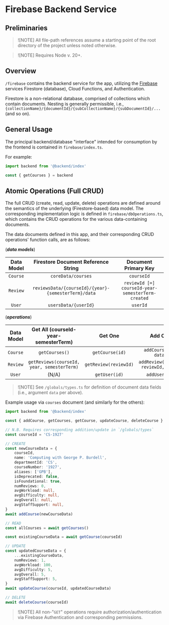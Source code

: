 # Firebase Backend Service

## Preliminaries

> ![NOTE]
> All file-path references assume a starting point of the root directory of the project unless noted otherwise.

> ![NOTE]
> Requires Node v. 20+.

## Overview

`/firebase` contains the backend service for the app, utilizing the [Firebase](https://firebase.google.com/) services Firestore (database), Cloud Functions, and Authentication.

Firestore is a non-relational database, comprised of collections which contain documents. Nesting is generally permissible, i.e., `{collectionName}/{documentId}/{subCollectionName}/{subDocumentId}/...` (and so on).

## General Usage

The principal backend/database "interface" intended for consumption by the frontend is contained in `firebase/index.ts`.

For example:

```ts
import backend from '@backend/index'

const { getCourses } = backend
```

## Atomic Operations (Full CRUD)

The full CRUD (create, read, update, delete) operations are defined around the semantics of the underlying (Firestore-based) data model. The corresponding implementation logic is defined in `firebase/dbOperations.ts`, which contains the CRUD operations for the various data-containing documents.

The data documents defined in this app, and their corresponding CRUD operations' function calls, are as follows:

(***data models***)

| Data Model |         Firestore Document Reference String         |               Document Primary Key                |
| :--------: | :-------------------------------------------------: | :-----------------------------------------------: |
|  `Course`  |                 `coreData/courses`                  |                    `courseId`                     |
|  `Review`  | `reviewsData/{courseId}/{year}-{semesterTerm}/data` | `reviewId [=] courseId-year-semesterTerm-created` |
|   `User`   |                `usersData/{userId}`                 |                     `userId`                      |

(***operations***)

| Data Model |    Get All (courseId-year-semesterTerm)    |        Get One        |               Add One               |               Update One               |            Delete One            |
| :--------: | :----------------------------------------: | :-------------------: | :---------------------------------: | :------------------------------------: | :------------------------------: |
|  `Course`  |               `getCourses()`               |    `getCourse(id)`    |        `addCourse(id, data)`        |        `updateCourse(id, data)`        |        `deleteCourse(id)`        |
|  `Review`  | `getReviews(courseId, year, semesterTerm)` | `getReview(reviewId)` | `addReview(userId, reviewId, data)` | `updateReview(userId, reviewId, data)` | `deleteReview(userId, reviewId)` |
|   `User`   |                   (N/A)                    |     `getUser(id)`     |            `addUser(id)`            |            `updateUser(id)`            |         `deleteUser(id)`         |

> ![NOTE]
> See `/globals/types.ts` for definition of document data fields (i.e., argument `data` per above).

Example usage via `courses` document (and similarly for the others):

```ts
import backend from '@backend/index'

const { addCourse, getCourses, getCourse, updateCourse, deleteCourse } = backend

// N.B. Requires corresponding addition/update in `/globals/types`
const courseId = 'CS-1927'

// CREATE
const newCourseData = {
	courseId,
	name: 'Computing with George P. Burdell',
	departmentId: 'CS',
	courseNumber: '1927',
	aliases: ['GPB'],
	isDeprecated: false,
	isFoundational: true,
	numReviews: 0,
	avgWorkload: null,
	avgDifficulty: null,
	avgOverall: null,
	avgStaffSupport: null,
}
await addCourse(newCourseData)

// READ
const allCourses = await getCourses()

const existingCourseData = await getCourse(courseId)

// UPDATE
const updatedCourseData = {
	...existingCourseData,
	numReviews: 1,
	avgWorkload: 100,
	avgDifficulty: 5,
	avgOverall: 5,
	avgStaffSupport: 5,
}
await updateCourse(courseId, updatedCourseData)

// DELETE
await deleteCourse(courseId)
```

> ![NOTE]
> All non-"`GET`" operations require authorization/authentication via Firebase Authentication and corresponding permissions.
